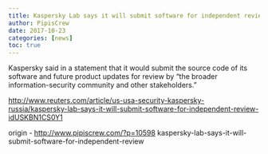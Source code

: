 ```yaml
---
title: Kaspersky Lab says it will submit software for independent review
author: PipisCrew
date: 2017-10-23
categories: [news]
toc: true
---
```


Kaspersky said in a statement that it would submit the source code of its software and future product updates for review by “the broader information-security community and other stakeholders.”

http://www.reuters.com/article/us-usa-security-kaspersky-russia/kaspersky-lab-says-it-will-submit-software-for-independent-review-idUSKBN1CS0Y1

origin - http://www.pipiscrew.com/?p=10598 kaspersky-lab-says-it-will-submit-software-for-independent-review